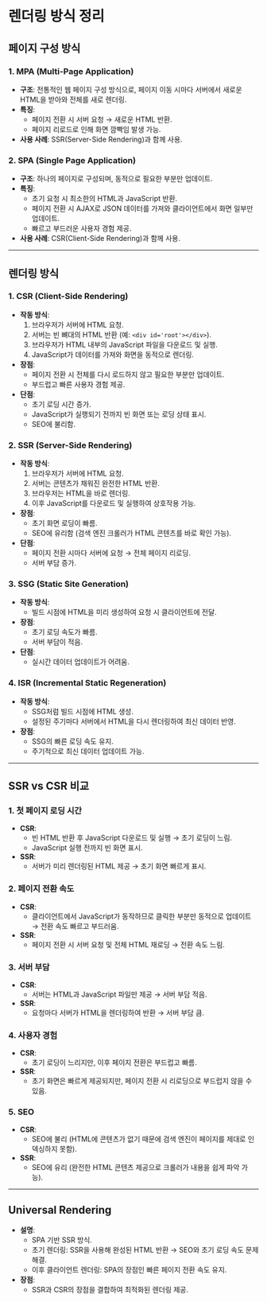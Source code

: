 # 렌더링 방식 정리

## 페이지 구성 방식

### 1. MPA (Multi-Page Application)

- **구조**: 전통적인 웹 페이지 구성 방식으로, 페이지 이동 시마다 서버에서 새로운 HTML을 받아와 전체를 새로 렌더링.
- **특징**:
  - 페이지 전환 시 서버 요청 → 새로운 HTML 반환.
  - 페이지 리로드로 인해 화면 깜빡임 발생 가능.
- **사용 사례**: SSR(Server-Side Rendering)과 함께 사용.

### 2. SPA (Single Page Application)

- **구조**: 하나의 페이지로 구성되며, 동적으로 필요한 부분만 업데이트.
- **특징**:
  - 초기 요청 시 최소한의 HTML과 JavaScript 반환.
  - 페이지 전환 시 AJAX로 JSON 데이터를 가져와 클라이언트에서 화면 일부만 업데이트.
  - 빠르고 부드러운 사용자 경험 제공.
- **사용 사례**: CSR(Client-Side Rendering)과 함께 사용.

---

## 렌더링 방식

### 1. CSR (Client-Side Rendering)

- **작동 방식**:
  1. 브라우저가 서버에 HTML 요청.
  2. 서버는 빈 뼈대의 HTML 반환 (예: `<div id='root'></div>`).
  3. 브라우저가 HTML 내부의 JavaScript 파일을 다운로드 및 실행.
  4. JavaScript가 데이터를 가져와 화면을 동적으로 렌더링.
- **장점**:
  - 페이지 전환 시 전체를 다시 로드하지 않고 필요한 부분만 업데이트.
  - 부드럽고 빠른 사용자 경험 제공.
- **단점**:
  - 초기 로딩 시간 증가.
  - JavaScript가 실행되기 전까지 빈 화면 또는 로딩 상태 표시.
  - SEO에 불리함.

### 2. SSR (Server-Side Rendering)

- **작동 방식**:
  1. 브라우저가 서버에 HTML 요청.
  2. 서버는 콘텐츠가 채워진 완전한 HTML 반환.
  3. 브라우저는 HTML을 바로 렌더링.
  4. 이후 JavaScript를 다운로드 및 실행하여 상호작용 가능.
- **장점**:
  - 초기 화면 로딩이 빠름.
  - SEO에 유리함 (검색 엔진 크롤러가 HTML 콘텐츠를 바로 확인 가능).
- **단점**:
  - 페이지 전환 시마다 서버에 요청 → 전체 페이지 리로딩.
  - 서버 부담 증가.

### 3. SSG (Static Site Generation)

- **작동 방식**:
  - 빌드 시점에 HTML을 미리 생성하여 요청 시 클라이언트에 전달.
- **장점**:
  - 초기 로딩 속도가 빠름.
  - 서버 부담이 적음.
- **단점**:
  - 실시간 데이터 업데이트가 어려움.

### 4. ISR (Incremental Static Regeneration)

- **작동 방식**:
  - SSG처럼 빌드 시점에 HTML 생성.
  - 설정된 주기마다 서버에서 HTML을 다시 렌더링하여 최신 데이터 반영.
- **장점**:
  - SSG의 빠른 로딩 속도 유지.
  - 주기적으로 최신 데이터 업데이트 가능.

---

## SSR vs CSR 비교

### 1. 첫 페이지 로딩 시간

- **CSR**:
  - 빈 HTML 반환 후 JavaScript 다운로드 및 실행 → 초기 로딩이 느림.
  - JavaScript 실행 전까지 빈 화면 표시.
- **SSR**:
  - 서버가 미리 렌더링된 HTML 제공 → 초기 화면 빠르게 표시.

### 2. 페이지 전환 속도

- **CSR**:
  - 클라이언트에서 JavaScript가 동작하므로 클릭한 부분만 동적으로 업데이트 → 전환 속도 빠르고 부드러움.
- **SSR**:
  - 페이지 전환 시 서버 요청 및 전체 HTML 재로딩 → 전환 속도 느림.

### 3. 서버 부담

- **CSR**:
  - 서버는 HTML과 JavaScript 파일만 제공 → 서버 부담 적음.
- **SSR**:
  - 요청마다 서버가 HTML을 렌더링하여 반환 → 서버 부담 큼.

### 4. 사용자 경험

- **CSR**:
  - 초기 로딩이 느리지만, 이후 페이지 전환은 부드럽고 빠름.
- **SSR**:
  - 초기 화면은 빠르게 제공되지만, 페이지 전환 시 리로딩으로 부드럽지 않을 수 있음.

### 5. SEO

- **CSR**:
  - SEO에 불리 (HTML에 콘텐츠가 없기 때문에 검색 엔진이 페이지를 제대로 인덱싱하지 못함).
- **SSR**:
  - SEO에 유리 (완전한 HTML 콘텐츠 제공으로 크롤러가 내용을 쉽게 파악 가능).

---

## Universal Rendering

- **설명**:
  - SPA 기반 SSR 방식.
  - 초기 렌더링: SSR을 사용해 완성된 HTML 반환 → SEO와 초기 로딩 속도 문제 해결.
  - 이후 클라이언트 렌더링: SPA의 장점인 빠른 페이지 전환 속도 유지.
- **장점**:
  - SSR과 CSR의 장점을 결합하여 최적화된 렌더링 제공.
